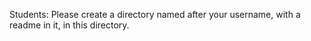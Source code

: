Students: Please create a directory named after your username,
with a readme in it, in this directory.

